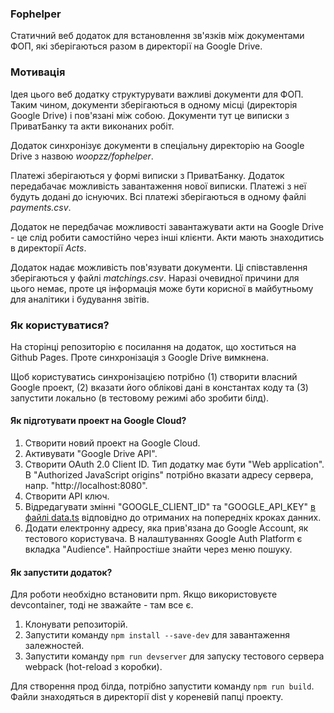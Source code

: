 ### Fophelper

Статичний веб додаток для встановлення зв'язків між документами ФОП, які зберігаються разом в директорії на Google Drive.

### Мотивація

Ідея цього веб додатку структурувати важливі документи для ФОП. Таким чином, документи зберігаються в одному місці (директорія Google Drive) і пов'язані між собою. Документи тут це виписки з ПриватБанку та акти виконаних робіт.

Додаток синхронізує документи в спеціальну директорію на Google Drive з назвою _woopzz/fophelper_.

Платежі зберігаються у формі виписки з ПриватБанку. Додаток передабачає можливість завантаження нової виписки. Платежі з неї будуть додані до існуючих. Всі платежі зберігаються в одному файлі _payments.csv_.

Додаток не передбачає можливості завантажувати акти на Google Drive - це слід робити самостійно через інші клієнти. Акти мають знаходитись в директорії _Acts_.

Додаток надає можливість пов'язувати документи. Ці співставлення зберігаються у файлі _matchings.csv_. Наразі очевидної причини для цього немає, проте ця інформація може бути корисної в майбутньому для аналітики і будування звітів.

### Як користуватися?

На сторінці репозиторію є посилання на додаток, що хоститься на Github Pages. Проте синхронізація з Google Drive вимкнена.

Щоб користуватись синхронізацією потрібно (1) створити власний Google проект, (2) вказати його облікові дані в константах коду та (3) запустити локально (в тестовому режимі або зробити білд).

#### Як підготувати проект на Google Cloud?

1. Створити новий проект на Google Cloud.
2. Активувати "Google Drive API".
3. Створити OAuth 2.0 Client ID. Тип додатку має бути "Web application". В "Authorized JavaScript origins" потрібно вказати адресу сервера, напр. "http://localhost:8080".
4. Створити API ключ.
5. Відредагувати змінні "GOOGLE_CLIENT_ID" та "GOOGLE_API_KEY" [в файлі data.ts](./src/data.ts) відповідно до отриманих на попередніх кроках данних.
6. Додати електронну адресу, яка прив'язана до Google Account, як тестового користувача. В налаштуваннях Google Auth Platform є вкладка "Audience". Найпростіше знайти через меню пошуку.

#### Як запустити додаток?

Для роботи необхідно встановити npm. Якщо використовуєте devcontainer, тоді не зважайте - там все є.

1. Клонувати репозиторій.
2. Запустити команду `npm install --save-dev` для завантаження залежностей.
3. Запустити команду `npm run devserver` для запуску тестового сервера webpack (hot-reload з коробки).

Для створення прод білда, потрібно запустити команду `npm run build`. Файли знаходяться в директорії dist у кореневій папці проекту.

